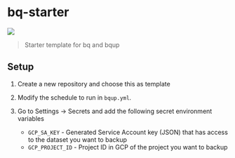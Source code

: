 # bq-starter
![](https://github.com/thinkingmachines/heartbeat-bqups/workflows/Bqup/badge.svg)
> Starter template for bq and bqup

## Setup

1. Create a new repository and choose this as template

2. Modify the schedule to run in `bqup.yml`.

3. Go to Settings -> Secrets and add the following secret environment variables
    - `GCP_SA_KEY` - Generated Service Account key (JSON) that has access to the dataset you want to backup
    - `GCP_PROJECT_ID` - Project ID in GCP of the project you want to backup
